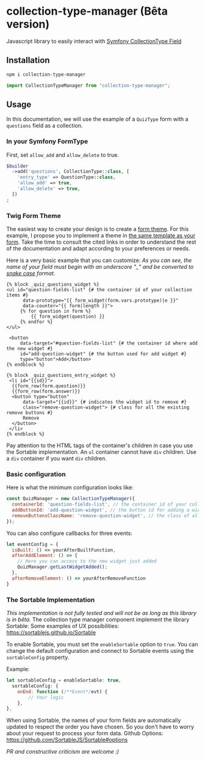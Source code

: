 # collection-type-manager (Bêta version)

Javascript library to easily interact with [Symfony CollectionType Field](https://symfony.com/doc/current/reference/forms/types/collection.html#adding-and-removing-items) 

## Installation
```bash
npm i collection-type-manager
```
```js
import CollectionTypeManager from "collection-type-manager";
```
## Usage
In this documentation, we will use the example of a `QuizType` form with a `questions` field as a collection.

### In your Symfony FormType
First, set `allow_add` and `allow_delete` to true.
```php
$builder  
  ->add('questions', CollectionType::class, [  
    'entry_type' => QuestionType::class,  
    'allow_add' => true,  
    'allow_delete' => true,  
  ])  
;
```
### Twig Form Theme
The easiest way to create your design is to create a [form theme](https://symfony.com/doc/current/form/form_themes.html). For this example, I propose you to implement a theme in [the same template as your form](https://symfony.com/doc/current/form/form_themes.html#creating-a-form-theme-in-the-same-template-as-the-form). 
Take the time to consult the cited links in order to understand the rest of the documentation and adapt according to your preferences or needs.

Here is a very basic example that you can customize:
*As you can see, the name of your field must begin with an underscore "_" and be converted to [snake case](https://en.wikipedia.org/wiki/Snake_case) format*.

```twig
{% block _quiz_questions_widget %}  
<ul id="question-fields-list" {# the container id of your collection items #}
      data-prototype="{{ form_widget(form.vars.prototype)|e }}"
      data-counter="{{ form|length }}">  
     {% for question in form %}  
         {{ form_widget(question) }}  
     {% endfor %}  
</ul>  
  
 <button 
     data-target="#question-fields-list" {# the container id where add the new widget #}
     id="add-question-widget" {# the button used for add widget #}
     type="button">Add</button>  
{% endblock %}  
  
{% block _quiz_questions_entry_widget %}  
 <li id="{{id}}">  
  {{form_row(form.question)}} 
  {{form_row(form.answer)}} 
  <button type="button" 
      data-target="{{id}}" {# indicates the widget id to remove #}
      class="remove-question-widget"> {# class for all the existing remove buttons #}
      Remove
  </button>  
 </li>
{% endblock %}
```
Pay attention to the HTML tags of the container's children in case you use the Sortable implementation. 
An `ul` container cannot have `div` children. Use a `div` container if you want `div` children.

### Basic configuration
Here is what the minimum configuration looks like:
```js
const QuizManager = new CollectionTypeManager({  
  containerId: 'question-fields-list', // the container id of your collection
  addButtonId: 'add-question-widget', // the button id for adding a widget
  removeButtonsClassName: 'remove-question-widget', // the class of all the remove buttons
});
```
You can also configure callbacks for three events:
```js
let eventConfig = {
  isBuilt: () => yourAfterBuiltFunction,  
  afterAddElement: () => {  
    // Here you can access to the new widget just added
    QuizManager.getLastWidgetAdded();
  },  
  afterRemoveElement: () => yourAfterRemoveFunction
}
```
### The Sortable Implementation
*This implementation is not fully tested and will not be as long as this library is in bêta.*
The collection type manager component implement the library Sortable:
Some examples of UX possibilities: https://sortablejs.github.io/Sortable

To enable Sortable, you must set the `enableSortable` option to `true`. 
You can change the default configuration and connect to Sortable events using the `sortableConfig` property.

Example:
```js
let sortableConfig = enableSortable: true,  
  sortableConfig: {  
    onEnd: function (/**Event*/evt) {  
        // Your logic
    },  
},
```
When using Sortable, the names of your form fields are automatically updated to respect the order you have chosen. So you don't have to worry about your request to process your form data.
Github Options: https://github.com/SortableJS/Sortable#options

*PR and constructive criticism are welcome :)*